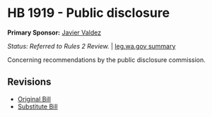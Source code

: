 # HB 1919 - Public disclosure
**Primary Sponsor:** [Javier Valdez](/person/leg/javier.valdez.md)

*Status: Referred to Rules 2 Review.* | [leg.wa.gov summary](https://app.leg.wa.gov/billsummary?BillNumber=1919&Year=2021)

Concerning recommendations by the public disclosure commission.

## Revisions
* [Original Bill](1/)
* [Substitute Bill](S/)